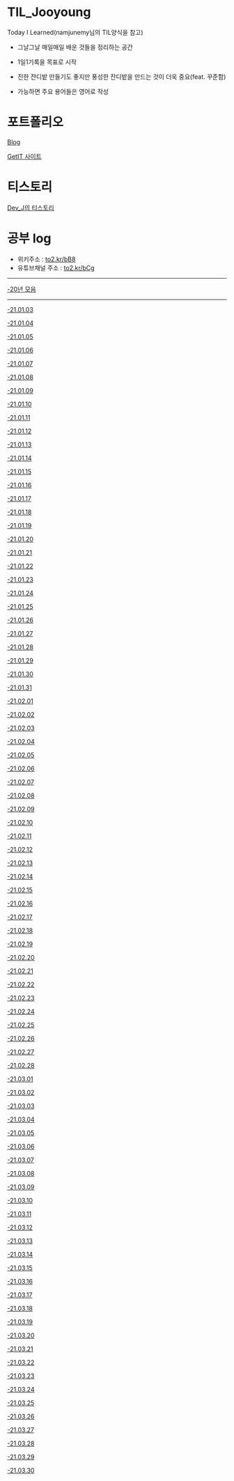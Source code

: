 # TIL_Jooyoung
Today I Learned(namjunemy님의 TIL양식을 참고)

- 그날그날 매일매일 배운 것들을 정리하는 공간

- 1일1기록을 목표로 시작

- 진한 잔디밭 만들기도 좋지만 풍성한 잔디밭을 만드는 것이 더욱 중요(feat. 꾸준함)

- 가능하면 주요 용어들은 영어로 작성

# 포트폴리오
[Blog](https://blog.devj.me/)

[GetIT 사이트](https://getit.devj.me/)

# 티스토리
[Dev_J의 티스토리](https://cjy324.tistory.com/)

# 공부 log
- 위키주소 : [to2.kr/bB8](https://to2.kr/bB8)
- 유튜브채널 주소 : [to2.kr/bCg](https://to2.kr/bCg)

<hr>

[-20년 모음](https://github.com/cjy324/TIL_Jooyoung/wiki/%EA%B3%B5%EB%B6%80log(20%EB%85%84-%EB%AA%A8%EC%9D%8C))
<hr>

[-21.01.03](https://github.com/cjy324/TIL_Jooyoung/blob/main/21.01.03)

[-21.01.04](https://github.com/cjy324/TIL_Jooyoung/blob/main/21.01.04)

[-21.01.05](https://github.com/cjy324/TIL_Jooyoung/blob/main/21.01.05)

[-21.01.06](https://github.com/cjy324/TIL_Jooyoung/blob/main/21.01.06)

[-21.01.07](https://github.com/cjy324/TIL_Jooyoung/blob/main/21.01.07)

[-21.01.08](https://github.com/cjy324/TIL_Jooyoung/blob/main/21.01.08)

[-21.01.09](https://github.com/cjy324/TIL_Jooyoung/blob/main/21.01.09)

[-21.01.10](https://github.com/cjy324/TIL_Jooyoung/blob/main/21.01.10)

[-21.01.11](https://github.com/cjy324/TIL_Jooyoung/blob/main/21.01.11)

[-21.01.12](https://github.com/cjy324/TIL_Jooyoung/blob/main/21.01.12)

[-21.01.13](https://github.com/cjy324/TIL_Jooyoung/blob/main/21.01.13)

[-21.01.14](https://github.com/cjy324/TIL_Jooyoung/blob/main/21.01.14)

[-21.01.15](https://github.com/cjy324/TIL_Jooyoung/blob/main/21.01.15)

[-21.01.16](https://github.com/cjy324/TIL_Jooyoung/blob/main/21.01.16)

[-21.01.17](https://github.com/cjy324/TIL_Jooyoung/blob/main/21.01.17)

[-21.01.18](https://github.com/cjy324/TIL_Jooyoung/blob/main/21.01.18)

[-21.01.19](https://github.com/cjy324/TIL_Jooyoung/blob/main/21.01.19)

[-21.01.20](https://github.com/cjy324/TIL_Jooyoung/blob/main/21.01.20)

[-21.01.21](https://github.com/cjy324/TIL_Jooyoung/blob/main/21.01.21)

[-21.01.22](https://github.com/cjy324/TIL_Jooyoung/blob/main/21.01.22)

[-21.01.23](https://github.com/cjy324/TIL_Jooyoung/blob/main/21.01.23)

[-21.01.24](https://github.com/cjy324/TIL_Jooyoung/blob/main/21.01.24)

[-21.01.25](https://github.com/cjy324/TIL_Jooyoung/blob/main/21.01.25)

[-21.01.26](https://github.com/cjy324/TIL_Jooyoung/blob/main/21.01.26)

[-21.01.27](https://github.com/cjy324/TIL_Jooyoung/blob/main/21.01.27)

[-21.01.28](https://github.com/cjy324/TIL_Jooyoung/blob/main/21.01.28)

[-21.01.29](https://github.com/cjy324/TIL_Jooyoung/blob/main/21.01.29)

[-21.01.30](https://github.com/cjy324/TIL_Jooyoung/blob/main/21.01.30)

[-21.01.31](https://github.com/cjy324/TIL_Jooyoung/blob/main/21.01.31)

[-21.02.01](https://github.com/cjy324/TIL_Jooyoung/blob/main/21.02.01)

[-21.02.02](https://github.com/cjy324/TIL_Jooyoung/blob/main/21.02.02)

[-21.02.03](https://github.com/cjy324/TIL_Jooyoung/blob/main/21.02.03)

[-21.02.04](https://github.com/cjy324/TIL_Jooyoung/blob/main/21.02.04)

[-21.02.05](https://github.com/cjy324/TIL_Jooyoung/blob/main/21.02.05)

[-21.02.06](https://github.com/cjy324/TIL_Jooyoung/blob/main/21.02.06)

[-21.02.07](https://github.com/cjy324/TIL_Jooyoung/blob/main/21.02.07)

[-21.02.08](https://github.com/cjy324/TIL_Jooyoung/blob/main/21.02.08)

[-21.02.09](https://github.com/cjy324/TIL_Jooyoung/blob/main/21.02.09)

[-21.02.10](https://github.com/cjy324/TIL_Jooyoung/blob/main/21.02.10)

[-21.02.11](https://github.com/cjy324/TIL_Jooyoung/blob/main/21.02.11)

[-21.02.12](https://github.com/cjy324/TIL_Jooyoung/blob/main/21.02.12)

[-21.02.13](https://github.com/cjy324/TIL_Jooyoung/blob/main/21.02.13)

[-21.02.14](https://github.com/cjy324/TIL_Jooyoung/blob/main/21.02.14)

[-21.02.15](https://github.com/cjy324/TIL_Jooyoung/blob/main/21.02.15)

[-21.02.16](https://github.com/cjy324/TIL_Jooyoung/blob/main/21.02.16)

[-21.02.17](https://github.com/cjy324/TIL_Jooyoung/blob/main/21.02.17)

[-21.02.18](https://github.com/cjy324/TIL_Jooyoung/blob/main/21.02.18)

[-21.02.19](https://github.com/cjy324/TIL_Jooyoung/blob/main/21.02.19)

[-21.02.20](https://github.com/cjy324/TIL_Jooyoung/blob/main/21.02.20)

[-21.02.21](https://github.com/cjy324/TIL_Jooyoung/blob/main/21.02.21)

[-21.02.22](https://github.com/cjy324/TIL_Jooyoung/blob/main/21.02.22)

[-21.02.23](https://github.com/cjy324/TIL_Jooyoung/blob/main/21.02.23)

[-21.02.24](https://github.com/cjy324/TIL_Jooyoung/blob/main/21.02.24)

[-21.02.25](https://github.com/cjy324/TIL_Jooyoung/blob/main/21.02.25)

[-21.02.26](https://github.com/cjy324/TIL_Jooyoung/blob/main/21.02.26)

[-21.02.27](https://github.com/cjy324/TIL_Jooyoung/blob/main/21.02.27)

[-21.02.28](https://github.com/cjy324/TIL_Jooyoung/blob/main/21.02.28)

[-21.03.01](https://github.com/cjy324/TIL_Jooyoung/blob/main/21.03.01)

[-21.03.02](https://github.com/cjy324/TIL_Jooyoung/blob/main/21.03.02)

[-21.03.03](https://github.com/cjy324/TIL_Jooyoung/blob/main/21.03.03)

[-21.03.04](https://github.com/cjy324/TIL_Jooyoung/blob/main/21.03.04)

[-21.03.05](https://github.com/cjy324/TIL_Jooyoung/blob/main/21.03.05)

[-21.03.06](https://github.com/cjy324/TIL_Jooyoung/blob/main/21.03.06)

[-21.03.07](https://github.com/cjy324/TIL_Jooyoung/blob/main/21.03.07)

[-21.03.08](https://github.com/cjy324/TIL_Jooyoung/blob/main/21.03.08)

[-21.03.09](https://github.com/cjy324/TIL_Jooyoung/blob/main/21.03.09)

[-21.03.10](https://github.com/cjy324/TIL_Jooyoung/blob/main/21.03.10)

[-21.03.11](https://github.com/cjy324/TIL_Jooyoung/blob/main/21.03.11)

[-21.03.12](https://github.com/cjy324/TIL_Jooyoung/blob/main/21.03.12)

[-21.03.13](https://github.com/cjy324/TIL_Jooyoung/blob/main/21.03.13)

[-21.03.14](https://github.com/cjy324/TIL_Jooyoung/blob/main/21.03.14)

[-21.03.15](https://github.com/cjy324/TIL_Jooyoung/blob/main/21.03.15)

[-21.03.16](https://github.com/cjy324/TIL_Jooyoung/blob/main/21.03.16)

[-21.03.17](https://github.com/cjy324/TIL_Jooyoung/blob/main/21.03.17)

[-21.03.18](https://github.com/cjy324/TIL_Jooyoung/blob/main/21.03.18)

[-21.03.19](https://github.com/cjy324/TIL_Jooyoung/blob/main/21.03.19)

[-21.03.20](https://github.com/cjy324/TIL_Jooyoung/blob/main/21.03.20)

[-21.03.21](https://github.com/cjy324/TIL_Jooyoung/blob/main/21.03.21)

[-21.03.22](https://github.com/cjy324/TIL_Jooyoung/blob/main/21.03.22)

[-21.03.23](https://github.com/cjy324/TIL_Jooyoung/blob/main/21.03.23)

[-21.03.24](https://github.com/cjy324/TIL_Jooyoung/blob/main/21.03.24)

[-21.03.25](https://github.com/cjy324/TIL_Jooyoung/blob/main/21.03.25)

[-21.03.26](https://github.com/cjy324/TIL_Jooyoung/blob/main/21.03.26)

[-21.03.27](https://github.com/cjy324/TIL_Jooyoung/blob/main/21.03.27)

[-21.03.28](https://github.com/cjy324/TIL_Jooyoung/blob/main/21.03.28)

[-21.03.29](https://github.com/cjy324/TIL_Jooyoung/blob/main/21.03.29)

[-21.03.30](https://github.com/cjy324/TIL_Jooyoung/blob/main/21.03.30)
